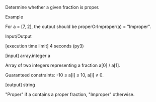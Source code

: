 Determine whether a given fraction is proper.

Example

For a = [7, 2], the output should be
properOrImproper(a) = "Improper".

Input/Output

[execution time limit] 4 seconds (py3)

[input] array.integer a

Array of two integers representing a fraction a[0] / a[1].

Guaranteed constraints:
-10 ≤ a[i] ≤ 10,
a[i] ≠ 0.

[output] string

"Proper" if a contains a proper fraction, "Improper" otherwise.